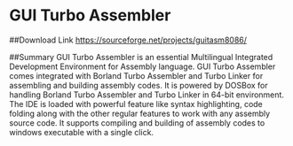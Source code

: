 # GUI Turbo Assembler

##Download Link
https://sourceforge.net/projects/guitasm8086/

##Summary
GUI Turbo Assembler is an essential Multilingual Integrated Development Environment for Assembly language.
GUI Turbo Assembler comes integrated with Borland Turbo Assembler and Turbo Linker for assembling and building assembly codes. It is powered by DOSBox for handling Borland Turbo Assembler and Turbo Linker in 64-bit environment.
The IDE is loaded with powerful feature like syntax highlighting, code folding along with the other regular features to work with any assembly source code.
It supports compiling and building of assembly codes to windows executable with a single click.
